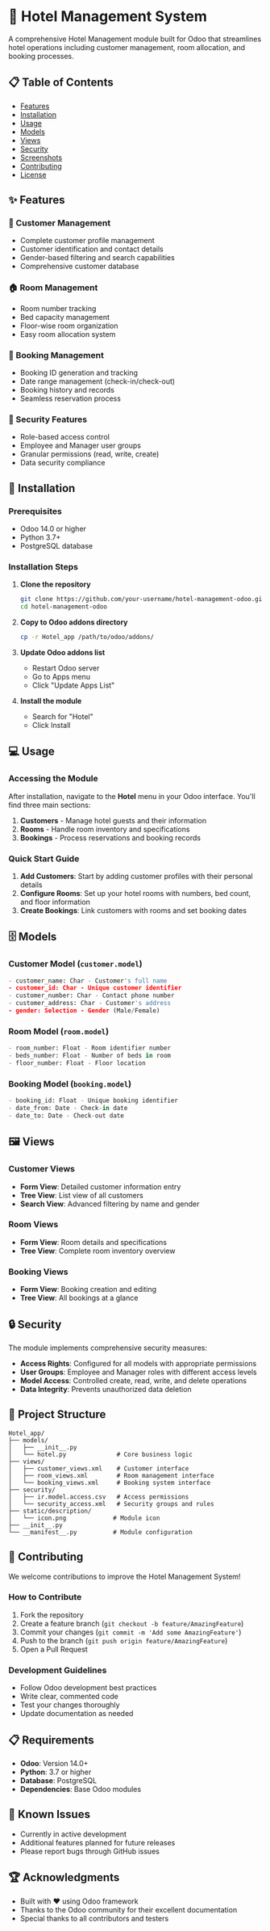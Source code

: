 # 🏨 Hotel Management System

A comprehensive Hotel Management module built for Odoo that streamlines hotel operations including customer management, room allocation, and booking processes.

## 📋 Table of Contents

- [Features](#features)
- [Installation](#installation)
- [Usage](#usage)
- [Models](#models)
- [Views](#views)
- [Security](#security)
- [Screenshots](#screenshots)
- [Contributing](#contributing)
- [License](#license)

## ✨ Features

### 👥 Customer Management
- Complete customer profile management
- Customer identification and contact details
- Gender-based filtering and search capabilities
- Comprehensive customer database

### 🏠 Room Management
- Room number tracking
- Bed capacity management
- Floor-wise room organization
- Easy room allocation system

### 📅 Booking Management
- Booking ID generation and tracking
- Date range management (check-in/check-out)
- Booking history and records
- Seamless reservation process

### 🔐 Security Features
- Role-based access control
- Employee and Manager user groups
- Granular permissions (read, write, create)
- Data security compliance

## 🚀 Installation

### Prerequisites
- Odoo 14.0 or higher
- Python 3.7+
- PostgreSQL database

### Installation Steps

1. **Clone the repository**
   ```bash
   git clone https://github.com/your-username/hotel-management-odoo.git
   cd hotel-management-odoo
   ```

2. **Copy to Odoo addons directory**
   ```bash
   cp -r Hotel_app /path/to/odoo/addons/
   ```

3. **Update Odoo addons list**
   - Restart Odoo server
   - Go to Apps menu
   - Click "Update Apps List"

4. **Install the module**
   - Search for "Hotel"
   - Click Install

## 💻 Usage

### Accessing the Module

After installation, navigate to the **Hotel** menu in your Odoo interface. You'll find three main sections:

1. **Customers** - Manage hotel guests and their information
2. **Rooms** - Handle room inventory and specifications
3. **Bookings** - Process reservations and booking records

### Quick Start Guide

1. **Add Customers**: Start by adding customer profiles with their personal details
2. **Configure Rooms**: Set up your hotel rooms with numbers, bed count, and floor information
3. **Create Bookings**: Link customers with rooms and set booking dates

## 🗄️ Models

### Customer Model (`customer.model`)
```python
- customer_name: Char - Customer's full name
- customer_id: Char - Unique customer identifier
- customer_number: Char - Contact phone number
- customer_address: Char - Customer's address
- gender: Selection - Gender (Male/Female)
```

### Room Model (`room.model`)
```python
- room_number: Float - Room identifier number
- beds_number: Float - Number of beds in room
- floor_number: Float - Floor location
```

### Booking Model (`booking.model`)
```python
- booking_id: Float - Unique booking identifier
- date_from: Date - Check-in date
- date_to: Date - Check-out date
```

## 🖼️ Views

### Customer Views
- **Form View**: Detailed customer information entry
- **Tree View**: List view of all customers
- **Search View**: Advanced filtering by name and gender

### Room Views
- **Form View**: Room details and specifications
- **Tree View**: Complete room inventory overview

### Booking Views
- **Form View**: Booking creation and editing
- **Tree View**: All bookings at a glance

## 🔒 Security

The module implements comprehensive security measures:

- **Access Rights**: Configured for all models with appropriate permissions
- **User Groups**: Employee and Manager roles with different access levels
- **Model Access**: Controlled create, read, write, and delete operations
- **Data Integrity**: Prevents unauthorized data deletion

## 📁 Project Structure

```
Hotel_app/
├── models/
│   ├── __init__.py
│   └── hotel.py              # Core business logic
├── views/
│   ├── customer_views.xml    # Customer interface
│   ├── room_views.xml        # Room management interface
│   └── booking_views.xml     # Booking system interface
├── security/
│   ├── ir.model.access.csv   # Access permissions
│   └── security_access.xml   # Security groups and rules
├── static/description/
│   └── icon.png             # Module icon
├── __init__.py
└── __manifest__.py          # Module configuration
```

## 🤝 Contributing

We welcome contributions to improve the Hotel Management System!

### How to Contribute

1. Fork the repository
2. Create a feature branch (`git checkout -b feature/AmazingFeature`)
3. Commit your changes (`git commit -m 'Add some AmazingFeature'`)
4. Push to the branch (`git push origin feature/AmazingFeature`)
5. Open a Pull Request

### Development Guidelines

- Follow Odoo development best practices
- Write clear, commented code
- Test your changes thoroughly
- Update documentation as needed

## 📋 Requirements

- **Odoo**: Version 14.0+
- **Python**: 3.7 or higher
- **Database**: PostgreSQL
- **Dependencies**: Base Odoo modules

## 🐛 Known Issues

- Currently in active development
- Additional features planned for future releases
- Please report bugs through GitHub issues


## 🏆 Acknowledgments

- Built with ❤️ using Odoo framework
- Thanks to the Odoo community for their excellent documentation
- Special thanks to all contributors and testers
